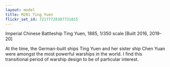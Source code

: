 ```yaml
---
layout: model
title: M201 Ting Yuen
flickr_set_id: 72177720307731015
---
```


Imperial Chinese Battleship Ting Yuen, 1885, 1/350 scale  [Built 2016, 2019-20]

At the time, the German-built ships Ting Yuen and her sister ship Chen Yuan were amongst the most powerful warships in the world. I find this transitional period of warship design to be of particular interest.


